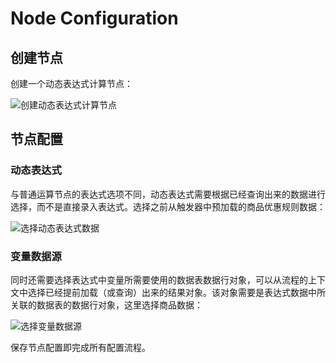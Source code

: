# Node Configuration

## 创建节点

创建一个动态表达式计算节点：

![创建动态表达式计算节点](https://static-docs.nocobase.com/14613f73a7dfc822a30276c8c04cdeb7.png)

## 节点配置

### 动态表达式

与普通运算节点的表达式选项不同，动态表达式需要根据已经查询出来的数据进行选择，而不是直接录入表达式。选择之前从触发器中预加载的商品优惠规则数据：

![选择动态表达式数据](https://static-docs.nocobase.com/21ccc63e604dd90b7d26c3c33c12d671.png)

### 变量数据源

同时还需要选择表达式中变量所需要使用的数据表数据行对象，可以从流程的上下文中选择已经提前加载（或查询）出来的结果对象。该对象需要是表达式数据中所关联的数据表的数据行对象，这里选择商品数据：

![选择变量数据源](https://static-docs.nocobase.com/afbffe9661539d26e4b175ae8a4b28f7.png)

保存节点配置即完成所有配置流程。
